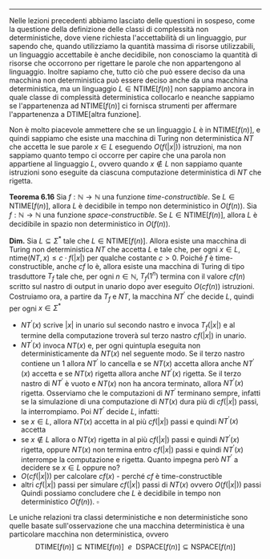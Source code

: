 *********
Nelle lezioni precedenti abbiamo lasciato delle questioni in sospeso, come la questione della definizione delle classi di complessità non deterministiche, dove viene richiesta l'accettabilità di un linguaggio, pur sapendo che, quando utilizziamo la quantità massima di risorse utilizzabili, un linguaggio accettabile è anche decidibile, non conosciamo la quantità di risorse che occorrono per rigettare le parole che non appartengono al linguaggio. 
Inoltre sapiamo che, tutto ciò che può essere deciso da una macchina non deterministica può essere deciso anche da una macchina deterministica, ma un linguaggio $L\in\text{NTIME}[f(n)]$ non sappiamo ancora in quale classe di complessità deterministica collocarlo e neanche sappiamo se l'appartenenza ad $\text{NTIME}[f(n)]$ ci fornisca strumenti per affermare l'appartenenza a $\text{DTIME[altra funzione]}$. 

Non è molto piacevole ammettere che se un linguaggio $L$ è in $\text{NTIME}[f(n)]$, e quindi sappiamo che esiste una macchina di Turing non deterministica $NT$ che accetta le sue parole $x\in L$ eseguendo $O(f(|x|))$ istruzioni, ma non sappiamo quanto tempo ci occorre per capire che una parola non appartiene al linguaggio $L$, ovvero quando $x\not\in L$ non sappiamo quante istruzioni sono eseguite da ciascuna computazione deterministica di $NT$ che rigetta.

**Teorema 6.16**
Sia $f:\mathbb{N}\to\mathbb{N}$ una funzione *time-constructible*. Se $L\in\text{NTIME}[f(n)]$, allora $L$ è decidibile in tempo non deterministico in $O(f(n))$. 
Sia $f:\mathbb{N}\to\mathbb{N}$ una funzione *space-constructible*. Se $L\in\text{NTIME}[f(n)]$, allora $L$ è decidibile in spazio non deterministico in $O(f(n))$.

**Dim.**
Sia $L\subseteq \Sigma^{*}$ tale che $L\in\text{NTIME}[f(n)]$. Allora esiste una macchina di Turing non deterministica $NT$ che accetta $L$ e tale che, per ogni $x\in L$, $\text{ntime}(NT,x)\le c\cdot f(|x|)$ per qualche costante $c>0$. 
Poiché $f$ è time-constructible, anche $cf$ lo è, allora esiste una macchina di Turing di tipo trasduttore $T_{f}$ tale che, per ogni $n\in\mathbb{N}$, $T_{f}(1^{n})$ termina con il valore $cf(n)$ scritto sul nastro di output in unario dopo aver eseguito $O(cf(n))$ istruzioni. 
Costruiamo ora, a partire da $T_{f}$ e $NT$, la macchina $NT^{'}$ che decide $L$, quindi per ogni $x\in\Sigma^{*}$
- $NT^{'}(x)$ scrive $|x|$ in unario sul secondo nastro e invoca $T_{f}(|x|)$ e al termine della computazione troverà sul terzo nastro $cf(|x|)$ in unario.
- $NT^{'}(x)$ invoca $NT(x)$ e, per ogni quintupla eseguita non deterministicamente da $NT(x)$ nel seguente modo. Se il terzo nastro contiene un $1$ allora $NT^{'}$ lo cancella e se $NT(x)$ accetta allora anche $NT^{'}(x)$ accetta e se $NT(x)$ rigetta allora anche $NT^{'}(x)$ rigetta. Se il terzo nastro di $NT^{'}$ è vuoto e $NT(x)$ non ha ancora terminato, allora $NT^{'}(x)$ rigetta. 
Osserviamo che le computazioni di $NT^{'}$ terminano sempre, infatti se la simulazione di una computazione di $NT(x)$ dura più di $cf(|x|)$ passi, la interrompiamo. Poi $NT^{'}$ decide $L$, infatti: 
- se $x\in L$, allora $NT(x)$ accetta in al più $cf(|x|)$ passi e quindi $NT^{'}(x)$ accetta
- se $x\not\in L$ allora o $NT(x)$ rigetta in al più $cf(|x|)$ passi e quindi $NT^{'}(x)$ rigetta, oppure $NT(x)$ non termina entro $cf(|x|)$ passi e quindi $NT^{'}(x)$ interrompe la computazione e rigetta.
Quanto impegna però $NT^{'}$ a decidere se $x\in L$ oppure no?
- $O(cf(|x|))$ per calcolare $cf(x)$ - perché $cf$ è  time-constructible
- altri $cf(|x|)$ passi per simulare $cf(|x|)$ passi di $NT(x)$ ovvero $O(f(|x|))$ passi
Quindi possiamo concludere che $L$ è decidibile in tempo non deterministico $O(f(n))$. $\square$ 

Le uniche relazioni tra classi deterministiche e non deterministiche sono quelle basate sull'osservazione che una macchina deterministica è una particolare macchina non deterministica, ovvero $$\text{DTIME}[f(n)]\subseteq\text{NTIME}[f(n)]\:\:e\:\:\text{DSPACE}[f(n)]\subseteq\text{NSPACE}[f(n)]$$ 
